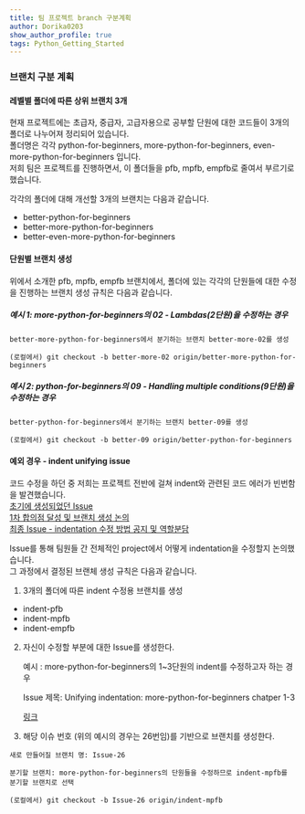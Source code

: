 ```yaml
---
title: 팀 프로젝트 branch 구분계획
author: Dorika0203  
show_author_profile: true
tags: Python_Getting_Started
---
```


### 브랜치 구분 계획

#### 레벨별 폴더에 따른 상위 브랜치 3개


현재 프로젝트에는 초급자, 중급자, 고급자용으로 공부할 단원에 대한 코드들이 3개의 폴더로 나누어져 정리되어 있습니다.<br/>폴더명은 각각 python-for-beginners, more-python-for-beginners, even-more-python-for-beginners 입니다.<br/>저희 팀은 프로젝트를 진행하면서, 이 폴더들을 pfb, mpfb, empfb로 줄여서 부르기로 했습니다.

각각의 폴더에 대해 개선할 3개의 브랜치는 다음과 같습니다.

- better-python-for-beginners
- better-more-python-for-beginners
- better-even-more-python-for-beginners


#### 단원별 브랜치 생성

위에서 소개한 pfb, mpfb, empfb 브랜치에서, 폴더에 있는 각각의 단원들에 대한 수정을 진행하는 브랜치 생성 규칙은 다음과 같습니다.

##### 예시 1: more-python-for-beginners의 02 - Lambdas(2단원)을 수정하는 경우

```
better-more-python-for-beginners에서 분기하는 브랜치 better-more-02를 생성
    
(로컬에서) git checkout -b better-more-02 origin/better-more-python-for-beginners
```
    
    
##### 예시 2: python-for-beginners의 09 - Handling multiple conditions(9단원)을 수정하는 경우

```
better-python-for-beginners에서 분기하는 브랜치 better-09를 생성
    
(로컬에서) git checkout -b better-09 origin/better-python-for-beginners
```

#### 예외 경우 - indent unifying issue

코드 수정을 하던 중 저희는 프로젝트 전반에 걸쳐 indent와 관련된 코드 에러가 빈번함을 발견했습니다.<br/>
[초기에 생성되었던 Issue](https://github.com/20-1-SKKU-OSS/c9-python-getting-started/issues/11)<br/>
[1차 합의점 달성 및 브랜치 생성 논의](https://github.com/20-1-SKKU-OSS/c9-python-getting-started/issues/15)<br/>
[최종 Issue - indentation 수정 방법 공지 및 역할분담](https://github.com/20-1-SKKU-OSS/c9-python-getting-started/issues/20)<br/>

Issue를 통해 팀원들 간 전체적인 project에서 어떻게 indentation을 수정할지 논의했습니다.<br/>
그 과정에서 결정된 브랜체 생성 규칙은 다음과 같습니다.

1. 3개의 폴더에 따른 indent 수정용 브랜치를 생성

- indent-pfb
- indent-mpfb
- indent-empfb

2. 자신이 수정할 부분에 대한 Issue를 생성한다.

    예시 : more-python-for-beginners의 1~3단원의 indent를 수정하고자 하는 경우

    Issue 제목: Unifying indentation: more-python-for-beginners chatper 1-3
    
    [링크](https://github.com/20-1-SKKU-OSS/c9-python-getting-started/issues/26)


3. 해당 이슈 번호 (위의 예시의 경우는 26번임)를 기반으로 브랜치를 생성한다.

```
새로 만들어질 브랜치 명: Issue-26
    
분기할 브랜치: more-python-for-beginners의 단원들을 수정하므로 indent-mpfb를 분기할 브랜치로 선택
    
(로컬에서) git checkout -b Issue-26 origin/indent-mpfb
```   
    
